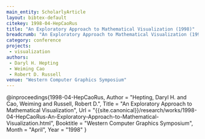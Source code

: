 ```yaml
---
main_entity: ScholarlyArticle
layout: bibtex-default
citekey: 1998-04-HepCaoRus
title: "An Exploratory Approach to Mathematical Visualization (1998)"
breadcrumb: "An Exploratory Approach to Mathematical Visualization (1998)"
category: conference
projects:
 - visualization
authors:
 - Daryl H. Hepting
 - Weiming Cao
 - Robert D. Russell
venue: "Western Computer Graphics Symposium"
---
```

@inproceedings{1998-04-HepCaoRus,
	Author =  "Hepting, Daryl H. and Cao, Weiming and Russell, Robert D.",
	Title =  "An Exploratory Approach to Mathematical Visualization",
	Url = \"{{site.canonical}}/research/works/1998-04-HepCaoRus-An-Exploratory-Approach-to-Mathematical-Visualization.html\",
	Booktitle =  "Western Computer Graphics Symposium",
	Month =  "April",
	Year =  "1998"
}
